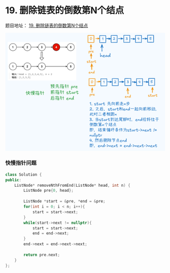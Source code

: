 # 19. 删除链表的倒数第N个结点

题目地址： [19. 删除链表的倒数第N个结点](https://leetcode.cn/problems/remove-nth-node-from-end-of-list/description/?envType=study-plan-v2&envId=top-100-liked)

![alt text](../../图片/0603-0605链表/19.删除链表的倒数第N个结点.png)

### 快慢指针问题

```c++
class Solution {
public:
    ListNode* removeNthFromEnd(ListNode* head, int n) {
        ListNode pre{0, head};

        ListNode *start = &pre, *end = &pre;
        for(int i = 0; i < n; i++){
            start = start->next;
        }
        while(start->next != nullptr){
            start = start->next;
            end = end->next;
        }
        end->next = end->next->next;

        return pre.next;
    }
};
```